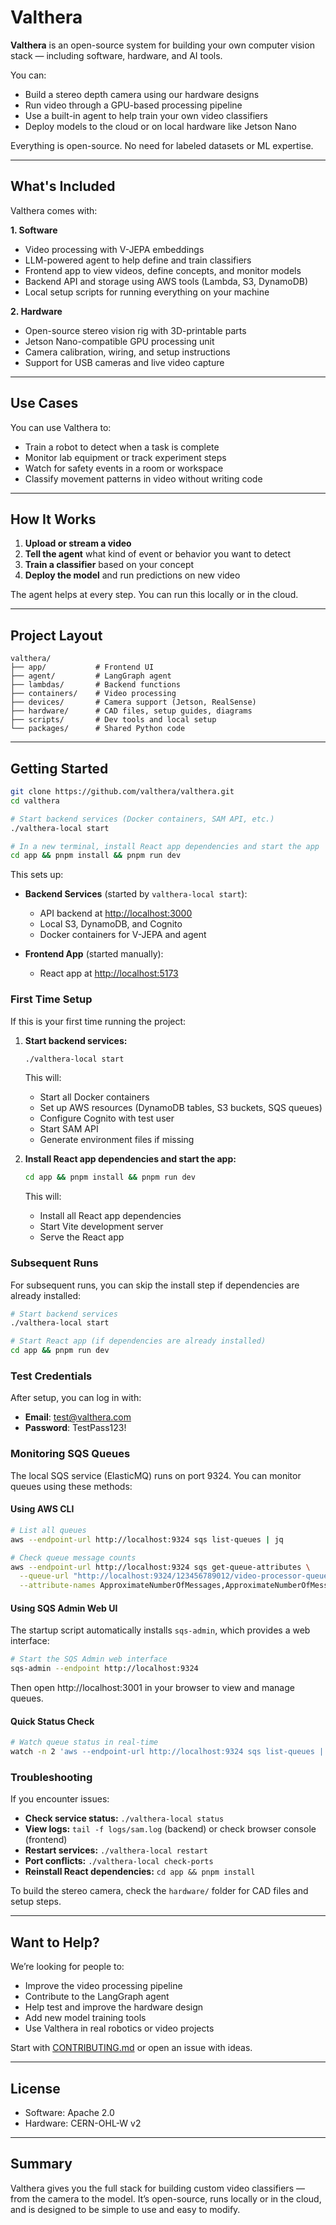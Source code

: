 # Valthera

**Valthera** is an open-source system for building your own computer vision stack — including software, hardware, and AI tools.

You can:

* Build a stereo depth camera using our hardware designs
* Run video through a GPU-based processing pipeline
* Use a built-in agent to help train your own video classifiers
* Deploy models to the cloud or on local hardware like Jetson Nano

Everything is open-source. No need for labeled datasets or ML expertise.

---

## What's Included

Valthera comes with:

**1. Software**

* Video processing with V-JEPA embeddings
* LLM-powered agent to help define and train classifiers
* Frontend app to view videos, define concepts, and monitor models
* Backend API and storage using AWS tools (Lambda, S3, DynamoDB)
* Local setup scripts for running everything on your machine

**2. Hardware**

* Open-source stereo vision rig with 3D-printable parts
* Jetson Nano-compatible GPU processing unit
* Camera calibration, wiring, and setup instructions
* Support for USB cameras and live video capture

---

## Use Cases

You can use Valthera to:

* Train a robot to detect when a task is complete
* Monitor lab equipment or track experiment steps
* Watch for safety events in a room or workspace
* Classify movement patterns in video without writing code

---

## How It Works

1. **Upload or stream a video**
2. **Tell the agent** what kind of event or behavior you want to detect
3. **Train a classifier** based on your concept
4. **Deploy the model** and run predictions on new video

The agent helps at every step. You can run this locally or in the cloud.

---

## Project Layout

```
valthera/
├── app/           # Frontend UI
├── agent/         # LangGraph agent
├── lambdas/       # Backend functions
├── containers/    # Video processing
├── devices/       # Camera support (Jetson, RealSense)
├── hardware/      # CAD files, setup guides, diagrams
├── scripts/       # Dev tools and local setup
└── packages/      # Shared Python code
```

---

## Getting Started

```bash
git clone https://github.com/valthera/valthera.git
cd valthera

# Start backend services (Docker containers, SAM API, etc.)
./valthera-local start

# In a new terminal, install React app dependencies and start the app
cd app && pnpm install && pnpm run dev
```

This sets up:

* **Backend Services** (started by `valthera-local start`):
  * API backend at [http://localhost:3000](http://localhost:3000)
  * Local S3, DynamoDB, and Cognito
  * Docker containers for V-JEPA and agent

* **Frontend App** (started manually):
  * React app at [http://localhost:5173](http://localhost:5173)

### First Time Setup

If this is your first time running the project:

1. **Start backend services:**
   ```bash
   ./valthera-local start
   ```
   This will:
   - Start all Docker containers
   - Set up AWS resources (DynamoDB tables, S3 buckets, SQS queues)
   - Configure Cognito with test user
   - Start SAM API
   - Generate environment files if missing

2. **Install React app dependencies and start the app:**
   ```bash
   cd app && pnpm install && pnpm run dev
   ```
   This will:
   - Install all React app dependencies
   - Start Vite development server
   - Serve the React app

### Subsequent Runs

For subsequent runs, you can skip the install step if dependencies are already installed:

```bash
# Start backend services
./valthera-local start

# Start React app (if dependencies are already installed)
cd app && pnpm run dev
```

### Test Credentials

After setup, you can log in with:
- **Email**: test@valthera.com
- **Password**: TestPass123!

### Monitoring SQS Queues

The local SQS service (ElasticMQ) runs on port 9324. You can monitor queues using these methods:

#### Using AWS CLI
```bash
# List all queues
aws --endpoint-url http://localhost:9324 sqs list-queues | jq

# Check queue message counts
aws --endpoint-url http://localhost:9324 sqs get-queue-attributes \
  --queue-url "http://localhost:9324/123456789012/video-processor-queue" \
  --attribute-names ApproximateNumberOfMessages,ApproximateNumberOfMessagesNotVisible,ApproximateAgeOfOldestMessage
```

#### Using SQS Admin Web UI
The startup script automatically installs `sqs-admin`, which provides a web interface:

```bash
# Start the SQS Admin web interface
sqs-admin --endpoint http://localhost:9324
```

Then open http://localhost:3001 in your browser to view and manage queues.

#### Quick Status Check
```bash
# Watch queue status in real-time
watch -n 2 'aws --endpoint-url http://localhost:9324 sqs list-queues | jq -r ".QueueUrls[]" | while read url; do name=$(basename "$url"); count=$(aws --endpoint-url http://localhost:9324 sqs get-queue-attributes --queue-url "$url" --attribute-names ApproximateNumberOfMessages --query "Attributes.ApproximateNumberOfMessages" --output text); echo "$name: $count messages"; done'
```

### Troubleshooting

If you encounter issues:

- **Check service status:** `./valthera-local status`
- **View logs:** `tail -f logs/sam.log` (backend) or check browser console (frontend)
- **Restart services:** `./valthera-local restart`
- **Port conflicts:** `./valthera-local check-ports`
- **Reinstall React dependencies:** `cd app && pnpm install`

To build the stereo camera, check the `hardware/` folder for CAD files and setup steps.

---

## Want to Help?

We’re looking for people to:

* Improve the video processing pipeline
* Contribute to the LangGraph agent
* Help test and improve the hardware design
* Add new model training tools
* Use Valthera in real robotics or video projects

Start with [CONTRIBUTING.md](./CONTRIBUTING.md) or open an issue with ideas.

---

## License

* Software: Apache 2.0
* Hardware: CERN-OHL-W v2

---

## Summary

Valthera gives you the full stack for building custom video classifiers — from the camera to the model. It’s open-source, runs locally or in the cloud, and is designed to be simple to use and easy to modify.